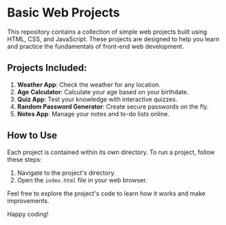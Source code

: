 # Basic Web Projects

This repository contains a collection of simple web projects built using HTML, CSS, and JavaScript. These projects are designed to help you learn and practice the fundamentals of front-end web development.

## Projects Included:

1. **Weather App**: Check the weather for any location.
2. **Age Calculator**: Calculate your age based on your birthdate.
3. **Quiz App**: Test your knowledge with interactive quizzes.
4. **Random Password Generator**: Create secure passwords on the fly.
5. **Notes App**: Manage your notes and to-do lists online.

## How to Use

Each project is contained within its own directory. To run a project, follow these steps:

1. Navigate to the project's directory.
2. Open the `index.html` file in your web browser.

Feel free to explore the project's code to learn how it works and make improvements.

Happy coding!